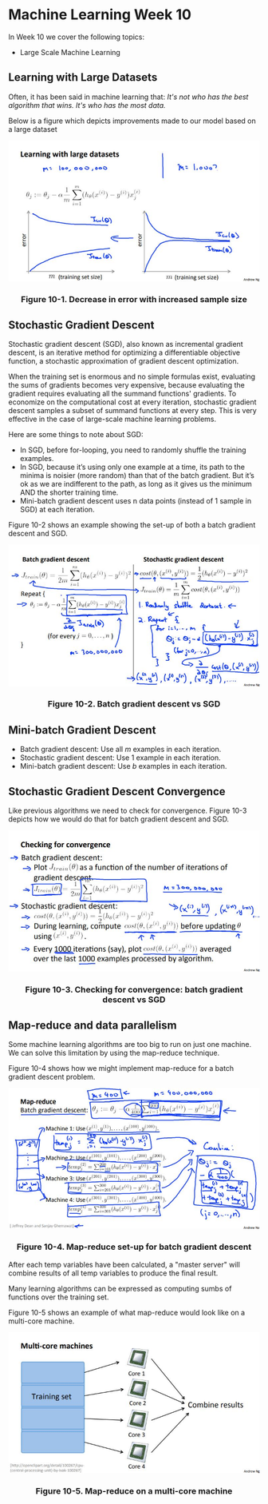 # Machine Learning Week 10

In Week 10 we cover the following topics:
* Large Scale Machine Learning

## Learning with Large Datasets

Often, it has been said in machine learning that: *It's not who has the best algorithm that wins. It's who has the most data.*

Below is a figure which depicts improvements made to our model based on a large dataset

<div align="center">
  <img src="photos/lgsample.jpg">
  <h3>Figure 10-1. Decrease in error with increased sample size</h3>
</div>

## Stochastic Gradient Descent

Stochastic gradient descent (SGD), also known as incremental gradient descent, is an iterative method for optimizing a differentiable objective function, a stochastic approximation of gradient descent optimization.

When the training set is enormous and no simple formulas exist, evaluating the sums of gradients becomes very expensive, because evaluating the gradient requires evaluating all the summand functions' gradients. To economize on the computational cost at every iteration, stochastic gradient descent samples a subset of summand functions at every step. This is very effective in the case of large-scale machine learning problems.

Here are some things to note about SGD:
* In SGD, before for-looping, you need to randomly shuffle the training examples.
* In SGD, because it’s using only one example at a time, its path to the minima is noisier (more random) than that of the batch gradient. But it’s ok as we are indifferent to the path, as long as it gives us the minimum AND the shorter training time.
* Mini-batch gradient descent uses n data points (instead of 1 sample in SGD) at each iteration.

Figure 10-2 shows an example showing the set-up of both a batch gradient descent and SGD.

<div align="center">
  <img src="photos/bgdvssgd.jpg">
  <h3>Figure 10-2. Batch gradient descent vs SGD</h3>
</div>

## Mini-batch Gradient Descent

* Batch gradient descent: Use all *m* examples in each iteration.
* Stochastic gradient descent: Use 1 example in each iteration.
* Mini-batch gradient descent: Use *b* examples in each iteration.

## Stochastic Gradient Descent Convergence

Like previous algorithms we need to check for convergence. Figure 10-3 depicts how we would do that for batch gradient descent and SGD.

<div align="center">
  <img src="photos/ccbgdvssgd.jpg">
  <h3>Figure 10-3. Checking for convergence: batch gradient descent vs SGD</h3>
</div>

## Map-reduce and data parallelism

Some machine learning algorithms are too big to run on just one machine. We can solve this limitation by using the map-reduce technique.

Figure 10-4 shows how we might implement map-reduce for a batch gradient descent problem.

<div align="center">
  <img src="photos/mapr.jpg">
  <h3>Figure 10-4. Map-reduce set-up for batch gradient descent</h3>
</div>

After each temp variables have been calculated, a "master server" will combine results of all temp variables to produce the final result.

Many learning algorithms can be expressed as computing sumbs of functions over the training set.

Figure 10-5 shows an example of what map-reduce would look like on a multi-core machine.


<div align="center">
  <img src="photos/maprmc.jpg">
  <h3>Figure 10-5. Map-reduce on a multi-core machine</h3>
</div>
